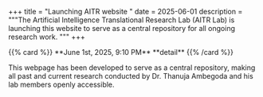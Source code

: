 +++
title = "Launching AITR website "
date = 2025-06-01
description = """The Artificial Intelligence Translational Research Lab (AITR Lab) is launching this website to serve as a central repository for all ongoing research work.
"""
+++

<p>
{{% card %}}
**June 1st, 2025, 9:10 PM**   
**detail**
{{% /card %}}
</p>

This webpage has been developed to serve as a central repository, making all past and current research conducted by Dr. Thanuja Ambegoda and his lab members openly accessible.